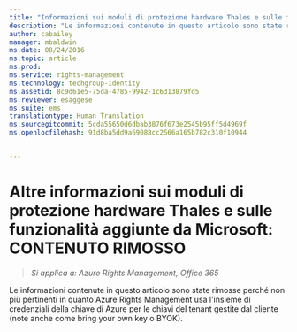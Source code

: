 ```yaml
---
title: "Informazioni sui moduli di protezione hardware Thales e sulle funzionalità aggiunte da Microsoft&#58; CONTENUTO RIMOSSO | Azure RMS"
description: "Le informazioni contenute in questo articolo sono state rimosse perché non più pertinenti in quanto Azure Rights Management usa l'insieme di credenziali della chiave di Azure per le chiavi del tenant gestite dal cliente (note anche come bring your own key o BYOK)."
author: cabailey
manager: mbaldwin
ms.date: 08/24/2016
ms.topic: article
ms.prod: 
ms.service: rights-management
ms.technology: techgroup-identity
ms.assetid: 8c9d61e5-75da-4785-9942-1c6313879fd5
ms.reviewer: esaggese
ms.suite: ems
translationtype: Human Translation
ms.sourcegitcommit: 5cda55650d6dbab3876f673e2545b95ff5d4969f
ms.openlocfilehash: 91d8ba5dd9a69088cc2566a165b782c310f10944


---
```


# Altre informazioni sui moduli di protezione hardware Thales e sulle funzionalità aggiunte da Microsoft: CONTENUTO RIMOSSO

>*Si applica a: Azure Rights Management, Office 365*

Le informazioni contenute in questo articolo sono state rimosse perché non più pertinenti in quanto Azure Rights Management usa l'insieme di credenziali della chiave di Azure per le chiavi del tenant gestite dal cliente (note anche come bring your own key o BYOK). 




<!--HONumber=Sep16_HO2-->


